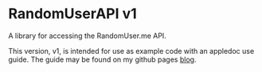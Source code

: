 RandomUserAPI v1
=============

A library for accessing the RandomUser.me API.

This version, v1, is intended for use as example code with an appledoc
use guide.  The guide may be found on my github pages [blog](http://dpfannenstiel.github.io/2014/Document-Better-Part-1.html).
